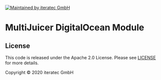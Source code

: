 [![Maintained by iteratec GmbH](https://img.shields.io/badge/maintained%20by-iteratec-%235849a6.svg)](https://iteratec.de)
# MultiJuicer DigitalOcean Module

## License

This code is released under the Apache 2.0 License. Please see [LICENSE](https://github.com/iteratec/terraform-digitalocean-multijuicer/tree/master/LICENSE) for more details.

Copyright &copy; 2020 iteratec GmbH
